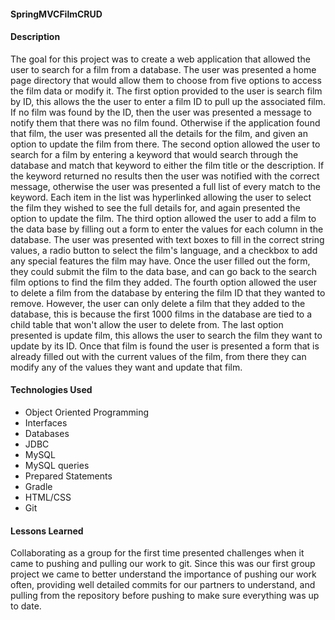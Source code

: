 #### SpringMVCFilmCRUD

#### Description
The goal for this project was to create a web application that allowed the user to search for a film from a database. The user was presented a home page directory that would allow them to choose from five options to access the film data or modify it. The first option provided to the user is search film by ID, this allows the the user to enter a film ID to pull up the associated film. If no film was found by the ID, then the user was presented a message to notify them that there was no film found. Otherwise if the application found that film, the user was presented all the details for the film, and given an option to update the film from there. The second option allowed the user to search for a film by entering a keyword that would search through the database and match that keyword to either the film title or the description. If the keyword returned no results then the user was notified with the correct message, otherwise the user was presented a full list of every match to the keyword. Each item in the list was hyperlinked allowing the user to select the film they wished to see the full details for, and again presented the option to update the film. The third option allowed the user to add a film to the data base by filling out a form to enter the values for each column in the database. The user was presented with text boxes to fill in the correct string values, a radio button to select the film's language, and a checkbox to add any special features the film may have. Once the user filled out the form, they could submit the film to the data base, and can go back to the search film options to find the film they added. The fourth option allowed the user to delete a film from the database by entering the film ID that they wanted to remove. However, the user can only delete a film that they added to the database, this is because the first 1000 films in the database are tied to a child table that won't allow the user to delete from. The last option presented is update film, this allows the user to search the film they want to update by its ID. Once that film is found the user is presented a form that is already filled out with the current values of the film, from there they can modify any of the values they want and update that film.


#### Technologies Used
- Object Oriented Programming
- Interfaces
- Databases
- JDBC
- MySQL
- MySQL queries
- Prepared Statements
- Gradle
- HTML/CSS
- Git


#### Lessons Learned
Collaborating as a group for the first time presented challenges when it came to pushing and pulling our work to git. Since this was our first group project we came to better understand the importance of pushing our work often, providing well detailed commits for our partners to understand, and pulling from the repository before pushing to make sure everything was up to date.
